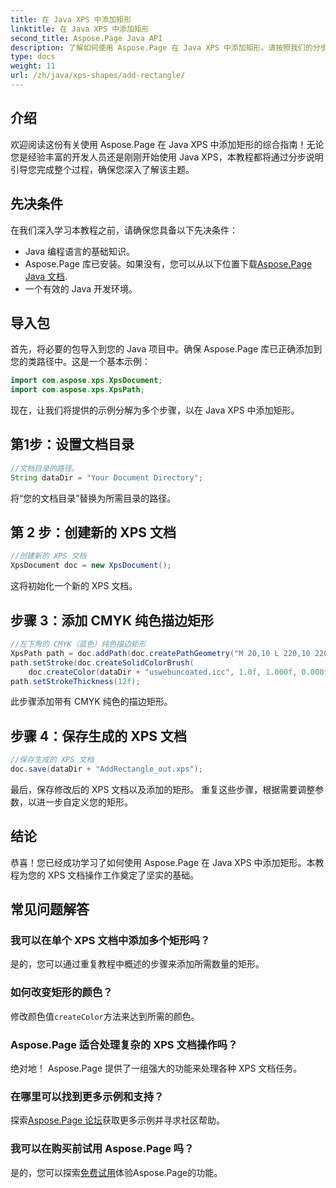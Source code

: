 ```yaml
---
title: 在 Java XPS 中添加矩形
linktitle: 在 Java XPS 中添加矩形
second_title: Aspose.Page Java API
description: 了解如何使用 Aspose.Page 在 Java XPS 中添加矩形。请按照我们的分步指南进行无缝文档操作。 #JavaXPS #AsposePage
type: docs
weight: 11
url: /zh/java/xps-shapes/add-rectangle/
---
```

## 介绍
欢迎阅读这份有关使用 Aspose.Page 在 Java XPS 中添加矩形的综合指南！无论您是经验丰富的开发人员还是刚刚开始使用 Java XPS，本教程都将通过分步说明引导您完成整个过程，确保您深入了解该主题。
## 先决条件
在我们深入学习本教程之前，请确保您具备以下先决条件：
- Java 编程语言的基础知识。
-  Aspose.Page 库已安装。如果没有，您可以从以下位置下载[Aspose.Page Java 文档](https://reference.aspose.com/page/java/).
- 一个有效的 Java 开发环境。
## 导入包
首先，将必要的包导入到您的 Java 项目中。确保 Aspose.Page 库已正确添加到您的类路径中。这是一个基本示例：
```java
import com.aspose.xps.XpsDocument;
import com.aspose.xps.XpsPath;
```
现在，让我们将提供的示例分解为多个步骤，以在 Java XPS 中添加矩形。
## 第1步：设置文档目录
```java
//文档目录的路径。
String dataDir = "Your Document Directory";
```
将“您的文档目录”替换为所需目录的路径。
## 第 2 步：创建新的 XPS 文档
```java
//创建新的 XPS 文档
XpsDocument doc = new XpsDocument();
```
这将初始化一个新的 XPS 文档。
## 步骤 3：添加 CMYK 纯色描边矩形
```java
//左下角的 CMYK（蓝色）纯色描边矩形
XpsPath path = doc.addPath(doc.createPathGeometry("M 20,10 L 220,10 220,100 20,100 Z"));
path.setStroke(doc.createSolidColorBrush(
    doc.createColor(dataDir + "uswebuncoated.icc", 1.0f, 1.000f, 0.000f, 0.000f, 0.000f)));
path.setStrokeThickness(12f);
```
此步骤添加带有 CMYK 纯色的描边矩形。
## 步骤 4：保存生成的 XPS 文档
```java
//保存生成的 XPS 文档
doc.save(dataDir + "AddRectangle_out.xps");
```
最后，保存修改后的 XPS 文档以及添加的矩形。
重复这些步骤，根据需要调整参数，以进一步自定义您的矩形。
## 结论
恭喜！您已经成功学习了如何使用 Aspose.Page 在 Java XPS 中添加矩形。本教程为您的 XPS 文档操作工作奠定了坚实的基础。
## 常见问题解答
### 我可以在单个 XPS 文档中添加多个矩形吗？
是的，您可以通过重复教程中概述的步骤来添加所需数量的矩形。
### 如何改变矩形的颜色？
修改颜色值`createColor`方法来达到所需的颜色。
### Aspose.Page 适合处理复杂的 XPS 文档操作吗？
绝对地！ Aspose.Page 提供了一组强大的功能来处理各种 XPS 文档任务。
### 在哪里可以找到更多示例和支持？
探索[Aspose.Page 论坛](https://forum.aspose.com/c/page/39)获取更多示例并寻求社区帮助。
### 我可以在购买前试用 Aspose.Page 吗？
是的，您可以探索[免费试用](https://releases.aspose.com/)体验Aspose.Page的功能。